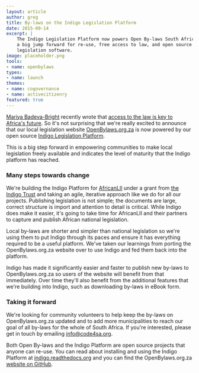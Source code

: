 ```yaml
---
layout: article
author: greg
title: By-laws on the Indigo Legislation Platform
date: 2015-09-14
excerpt: |
    The Indigo Legislation Platform now powers Open By-laws South Africa,
    a big jump forward for re-use, free access to law, and open source
    legislation software.
image: placeholder.png
tools:
- name: openbylaws
types:
- name: launch
themes:
- name: cogovernance
- name: activecitizenry
featured: true
---
```


[Mariya Badeva-Bright](https://twitter.com/mariyabb) recently wrote that [access to the law is key to Africa's future](http://mg.co.za/article/2015-08-28-00-access-to-the-law-is-key-to-africas-future). So it's not surprising that we're really excited to announce that our local legislation website [OpenBylaws.org.za](http://openbylaws.org.za) is now powered by our open source [Indigo Legislation Platform](http://code4sa.org/2015/03/03/indigo-legislation-platform.html).

This is a big step forward in empowering communities to make local legislation freely available and indicates the level of maturity that the Indigo platform has reached.

### Many steps towards change

We're building the Indigo Platform for [AfricanLII](http://africanlii.org/) under a grant from [the Indigo Trust](http://indigotrust.org.uk/) and taking an agile, iterative approach like we do for all our projects. Publishing legislation is not simple; the documents are large, correct structure is import and attention to detail is critical. While Indigo does make it easier, it's going to take time for AfricanLII and their partners to capture and publish African national legislation.

Local by-laws are shorter and simpler than national legislation so we're using them to put Indigo through its paces and ensure it has everything required to be a useful platform. We've taken our learnings from porting the OpenBylaws.org.za website over to use Indigo and fed them back into the platform.

Indigo has made it significantly easier and faster to publish new by-laws to OpenBylaws.org.za so users of the website will benefit from that immediately. Over time they'll also benefit from the additional features that we're building into Indigo, such as downloading by-laws in eBook form.

### Taking it forward

We're looking for community volunteers to help keep the by-laws on OpenBylaws.org.za updated and to add more municipalities to reach our goal of all by-laws for the whole of South Africa. If you're interested, please get in touch by emailing [info@code4sa.org](mailto:info@code4sa.org).

Both Open By-laws and the Indigo Platform are open source projects that anyone can re-use. You can read about installing and using the Indigo Platform at [indigo.readthedocs.org](http://indigo.readthedocs.org/en/latest/) and you can find the OpenBylaws.org.za [website on GitHub](https://github.com/longhotsummer/openbylaws.org.za).

